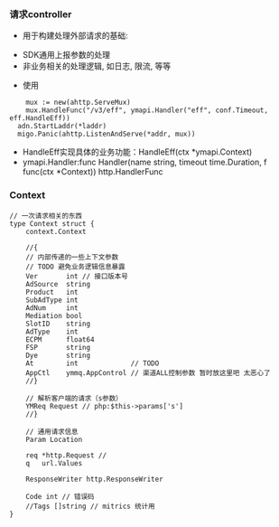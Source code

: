 ### 请求controller
* 用于构建处理外部请求的基础:
 - SDK通用上报参数的处理
 - 非业务相关的处理逻辑, 如日志, 限流, 等等

* 使用
```
	mux := new(ahttp.ServeMux)
	mux.HandleFunc("/v3/eff", ymapi.Handler("eff", conf.Timeout, eff.HandleEff))  
  adn.StartLaddr(*laddr)
  migo.Panic(ahttp.ListenAndServe(*addr, mux))
```
* HandleEff实现具体的业务功能：HandleEff(ctx \*ymapi.Context)
* ymapi.Handler:func Handler(name string, timeout time.Duration, f func(ctx \*Context)) http.HandlerFunc

### Context
```
// 一次请求相关的东西
type Context struct {
	context.Context

	//{
	// 内部传递的一些上下文参数
	// TODO 避免业务逻辑信息暴露
	Ver       int // 接口版本号
	AdSource  string
	Product   int
	SubAdType int
	AdNum     int
	Mediation bool
	SlotID    string
	AdType    int
	ECPM      float64
	FSP       string
	Dye       string
	At        int             // TODO
	AppCtl    ymmq.AppControl // 渠道ALL控制参数 暂时放这里吧 太恶心了
	//}

	// 解析客户端的请求（s参数）
	YMReq Request // php:$this->params['s']
	//}

	// 通用请求信息
	Param Location

	req *http.Request //
	q   url.Values

	ResponseWriter http.ResponseWriter

	Code int // 错误码
	//Tags []string // mitrics 统计用
}
```
